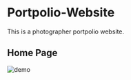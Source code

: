 # Portpolio-Website
This is a photographer portpolio website.

## Home Page
![demo](https://raw.githubusercontent.com/divyakelaskar/Portpolio-Website/master/homepage.png)
